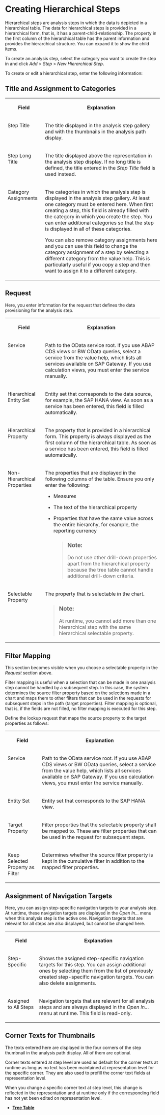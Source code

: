 <!-- loio694956ffa7074d96967e6f50f171f5d2 -->

# Creating Hierarchical Steps

Hierarchical steps are analysis steps in which the data is depicted in a hierarchical table. The data for hierarchical steps is provided in a hierarchical form, that is, it has a parent-child-relationship. The property in the first column of the hierarchical table has the parent information and provides the hierarchical structure. You can expand it to show the child items.

To create an analysis step, select the category you want to create the step in and click *Add* \> *Step* \> *New Hierarchical Step*.

To create or edit a hierarchical step, enter the following information:



<a name="loio694956ffa7074d96967e6f50f171f5d2__section_vdp_zkd_gz"/>

## Title and Assignment to Categories


<table>
<tr>
<th valign="top">

Field



</th>
<th valign="top">

Explanation



</th>
</tr>
<tr>
<td valign="top">

Step Title



</td>
<td valign="top">

The title displayed in the analysis step gallery and with the thumbnails in the analysis path display.



</td>
</tr>
<tr>
<td valign="top">

Step Long Title



</td>
<td valign="top">

The title displayed above the representation in the analysis step display. If no long title is defined, the title entered in the *Step Title* field is used instead.



</td>
</tr>
<tr>
<td valign="top">

Category Assignments



</td>
<td valign="top">

The categories in which the analysis step is displayed in the analysis step gallery. At least one category must be entered here. When first creating a step, this field is already filled with the category in which you create the step. You can enter additional categories so that the step is displayed in all of these categories.

You can also remove category assignments here and you can use this field to change the category assignment of a step by selecting a different category from the value help. This is particularly useful if you copy a step and then want to assign it to a different category.



</td>
</tr>
</table>



<a name="loio694956ffa7074d96967e6f50f171f5d2__section_itd_bld_gz"/>

## Request

Here, you enter information for the request that defines the data provisioning for the analysis step.


<table>
<tr>
<th valign="top">

Field



</th>
<th valign="top">

Explanation



</th>
</tr>
<tr>
<td valign="top">

Service



</td>
<td valign="top">

Path to the OData service root. If you use ABAP CDS views or BW OData queries, select a service from the value help, which lists all services available on SAP Gateway. If you use calculation views, you must enter the service manually.



</td>
</tr>
<tr>
<td valign="top">

Hierarchical Entity Set



</td>
<td valign="top">

Entity set that corresponds to the data source, for example, the SAP HANA view. As soon as a service has been entered, this field is filled automatically.



</td>
</tr>
<tr>
<td valign="top">

Hierarchical Property



</td>
<td valign="top">

The property that is provided in a hierarchical form. This property is always displayed as the first column of the hierarchical table. As soon as a service has been entered, this field is filled automatically.



</td>
</tr>
<tr>
<td valign="top">

Non-Hierarchical Properties



</td>
<td valign="top">

The properties that are displayed in the following columns of the table. Ensure you only enter the following:

-   Measures

-   The text of the hierarchical property

-   Properties that have the same value across the entire hierarchy, for example, the reporting currency

    > ### Note:  
    > Do not use other drill-down properties apart from the hierarchical property because the tree table cannot handle additional drill-down criteria.




</td>
</tr>
<tr>
<td valign="top">

Selectable Property



</td>
<td valign="top">

The property that is selectable in the chart.

> ### Note:  
> At runtime, you cannot add more than one hierarchical step with the same hierarchical selectable property.



</td>
</tr>
</table>



<a name="loio694956ffa7074d96967e6f50f171f5d2__section_qsn_c2t_xz"/>

## Filter Mapping

This section becomes visible when you choose a selectable property in the *Request* section above.

Filter mapping is useful when a selection that can be made in one analysis step cannot be handled by a subsequent step. In this case, the system determines the source filter property based on the selections made in a chart and maps them to other filters that can be used in the requests for subsequent steps in the path \(target properties\). Filter mapping is optional, that is, if the fields are not filled, no filter mapping is executed for this step.

Define the lookup request that maps the source property to the target properties as follows:


<table>
<tr>
<th valign="top">

Field



</th>
<th valign="top">

Explanation



</th>
</tr>
<tr>
<td valign="top">

Service



</td>
<td valign="top">

Path to the OData service root. If you use ABAP CDS views or BW OData queries, select a service from the value help, which lists all services available on SAP Gateway. If you use calculation views, you must enter the service manually.



</td>
</tr>
<tr>
<td valign="top">

Entity Set



</td>
<td valign="top">

Entity set that corresponds to the SAP HANA view.



</td>
</tr>
<tr>
<td valign="top">

Target Property



</td>
<td valign="top">

Filter properties that the selectable property shall be mapped to. These are filter properties that can be used in the request for subsequent steps.



</td>
</tr>
<tr>
<td valign="top">

Keep Selected Property as Filter



</td>
<td valign="top">

Determines whether the source filter property is kept in the cumulative filter in addition to the mapped filter properties.



</td>
</tr>
</table>



<a name="loio694956ffa7074d96967e6f50f171f5d2__section_syz_xld_gz"/>

## Assignment of Navigation Targets

Here, you can assign step-specific navigation targets to your analysis step. At runtime, these navigation targets are displayed in the *Open In...* menu when this analysis step is the active one. Navigation targets that are relevant for all steps are also displayed, but cannot be changed here.


<table>
<tr>
<th valign="top">

Field



</th>
<th valign="top">

Explanation



</th>
</tr>
<tr>
<td valign="top">

Step-Specific



</td>
<td valign="top">

Shows the assigned step-specific navigation targets for this step. You can assign additional ones by selecting them from the list of previously created step-specific navigation targets. You can also delete assignments.



</td>
</tr>
<tr>
<td valign="top">

Assigned to All Steps



</td>
<td valign="top">

Navigation targets that are relevant for all analysis steps and are always displayed in the *Open In…* menu at runtime. This field is read-only.



</td>
</tr>
</table>



<a name="loio694956ffa7074d96967e6f50f171f5d2__section_pm4_yld_gz"/>

## Corner Texts for Thumbnails

The texts entered here are displayed in the four corners of the step thumbnail in the analysis path display. All of them are optional.

Corner texts entered at step level are used as default for the corner texts at runtime as long as no text has been maintained at representation level for the specific corner. They are also used to prefill the corner text fields at representation level.

When you change a specific corner text at step level, this change is reflected in the representation and at runtime only if the corresponding field has not yet been edited on representation level.

-   **[Tree Table](tree-table-600e3b8.md "")**  


